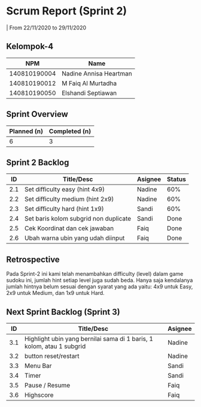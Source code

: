 # Scrum Report (Sprint 2)

| From 22/11/2020 to 29/11/2020

## Kelompok-4

| NPM          | Name                   |
| ------------ | ---------------------- |
| 140810190004 | Nadine Annisa Heartman |
| 140810190012 | M Faiq Al Murtadha     |
| 140810190050 | Elshandi Septiawan     |

## Sprint Overview

| Planned (n) | Completed (n) |
| ----------- | ------------- |
| 6           |  3            |

## Sprint 2 Backlog

| ID  | Title/Desc                            | Asignee | Status   |
| --- | ------------------------------------- | ------- | -------- |
| 2.1 | Set difficulty easy (hint 4x9)        | Nadine  |60%|
| 2.2 | Set difficulty medium (hint 2x9)      | Nadine  |60%|
| 2.3 | Set difficulty hard (hint 1x9)        | Sandi   |60%|
| 2.4 | Set baris kolom subgrid non duplicate | Sandi   |Done|
| 2.5 | Cek Koordinat dan cek jawaban         | Faiq    |Done|
| 2.6 | Ubah warna ubin yang udah diinput     | Faiq    |Done|

## Retrospective

Pada Sprint-2 ini kami telah menambahkan difficulty (level) dalam game sudoku ini, jumlah hint setiap level juga sudah beda. Hanya saja kendalanya jumlah hintnya belum sesuai dengan syarat yang ada yaitu: 4x9 untuk Easy, 2x9 untuk Medium, dan 1x9 untuk Hard.

## Next Sprint Backlog (Sprint 3)

| ID  | Title/Desc                                                                   | Asignee |
| --- | ---------------------------------------------------------------------------- | ------- |
| 3.1 | Highlight ubin yang bernilai sama di 1 baris, 1 kolom, atau 1 subgrid        |Nadine|
| 3.2 | button reset/restart                                                         |Nadine|
| 3.3 | Menu Bar                                                                     |Sandi|
| 3.4 | Timer                                                                        |Sandi|
| 3.5 | Pause / Resume                                                               |Faiq|
| 3.6 | Highscore                                                                    |Faiq|
